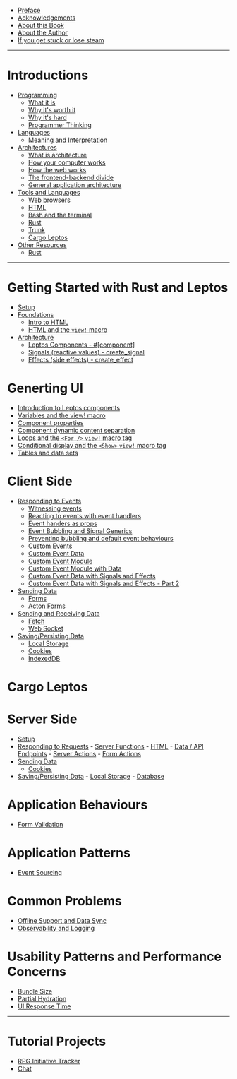 - [Preface](./preface.md)
- [Acknowledgements]()
- [About this Book]()
- [About the Author]()
- [If you get stuck or lose steam]()

------------

# Introductions

- [Programming]()
	- [What it is]()
	- [Why it's worth it]()
	- [Why it's hard]()
	- [Programmer Thinking]()
- [Languages]()
	- [Meaning and Interpretation]()
- [Architectures]()
	- [What is architecture]()
	- [How your computer works]()
	- [How the web works]()
	- [The frontend-backend divide]()
	- [General application architecture]()
- [Tools and Languages]()
	- [Web browsers]()
	 - [HTML]()
	- [Bash and the terminal]()
	- [Rust]()
	- [Trunk]()
	- [Cargo Leptos]()
- [Other Resources]()
	- [Rust](./intro/other_resources/rust.md)

------------

# Getting Started with Rust and Leptos

- [Setup](./getting_started/setup.md)
- [Foundations]()
	- [Intro to HTML](./getting_started/html_intro.md)
	- [HTML and the `view!` macro](./getting_started/view_macro_html.md)
- [Architecture]()
	- [Leptos Components - #[component]]()
	- [Signals (reactive values) - create_signal]()
	- [Effects (side effects) - create_effect]()

# Generting UI

- [Introduction to Leptos components](./ui/leptos_component_intro.md)
- [Variables and the view! macro](./ui/view_macro_variables.md)
- [Component properties](./ui/leptos_component_properties.md)
- [Component dynamic content separation](./ui/leptos_component_dynamic_content_separation.md)
- [Loops and the `<For />` `view!` macro tag](./ui/loops_and_the_for_view_macro_tag.md)
- [Conditional display and the `<Show>` `view!` macro tag](conditional_display_and_the_show_macro.md)
- [Tables and data sets](./ui/tables_and_data_sets.md)

# Client Side

- [Responding to Events]()
	- [Witnessing events](./client/responding/leptos_component_logging_events.md)
	- [Reacting to events with event handlers](./client/responding/leptos_component_update_from_event.md)
	- [Event handers as props](./client/responding/event_handlers_as_props.md)
	- [Event Bubbling and Signal Generics](./client/responding/event_bubbling_and_signal_generics.md)
	- [Preventing bubbling and default event behaviours ]()
	- [Custom Events](./client/responding/custom_events.md)
	- [Custom Event Data](./client/responding/custom_event_data.md)
	- [Custom Event Module](./client/responding/custom_event_module.md)
	- [Custom Event Module with Data](./client/responding/custom_event_module_with_data.md)
	- [Custom Event Data with Signals and Effects](./client/responding/custom_event_data_with_signals_and_effects.md)
	- [Custom Event Data with Signals and Effects - Part 2](./client/responding/custom_event_data_with_signals_and_effects_part2.md)
- [Sending Data]()
	- [Forms](client/responding/forms.md)
	- [Acton Forms]()
- [Sending and Receiving Data]()
	- [Fetch]()
	- [Web Socket]()
- [Saving/Persisting Data](./client/store_data/summary.md)
	- [Local Storage](./client/store_data/web_storage.md)
	- [Cookies](./client/store_data/cookies.md)
	- [IndexedDB](./client/store_data/indexeddb.md)

# Cargo Leptos

# Server Side

- [Setup]()
- [Responding to Requests]()
		- [Server Functions]()
			- [HTML]()
			- [Data / API Endpoints]()
		- [Server Actions]()
		- [Form Actions]()
- [Sending Data]()
	- [Cookies]()
- [Saving/Persisting Data]()
		- [Local Storage]()
		- [Database]()

# Application Behaviours

- [Form Validation]()

# Application Patterns

- [Event Sourcing]()

# Common Problems

- [Offline Support and Data Sync]()
- [Observability and Logging]()

# Usability Patterns and Performance Concerns

- [Bundle Size]()
- [Partial Hydration]()
- [UI Response Time]()

------------

# Tutorial Projects

- [RPG Initiative Tracker](./tutorial_projects/initiative_tracker/summary.md)
- [Chat](./tutorial_projects/chat/summary.md)
